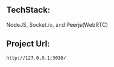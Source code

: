 
## TechStack:

NodeJS, Socket.io, and Peerjs(WebRTC)

## Project Url:

`http://127.0.0.1:3030/` 





